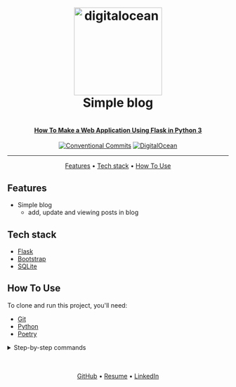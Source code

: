 <h1 align="center">

  <a href="https://www.digitalocean.com/community/tutorials/how-to-make-a-web-application-using-flask-in-python-3">
    <img  src="readme/DigitalOcean.png" alt="digitalocean" width="200">
  </a>

  <br>
   Simple blog
  <br>

</h1>

<h4 align="center">
    <br>
    <a href="https://www.digitalocean.com/community/tutorials/how-to-make-a-web-application-using-flask-in-python-3"
      target="_blank">
      How To Make a Web Application Using Flask in Python 3
    </a>
</h4>

<div align="center">

[![Conventional Commits](https://img.shields.io/badge/Conventional%20Commits-1.0.0-%23FE5196?logo=conventionalcommits&logoColor=white)](https://conventionalcommits.org)
[![DigitalOcean](https://img.shields.io/badge/DigitalOcean-tutorual-green)](https://www.digitalocean.com/community/tutorials/how-to-make-a-web-application-using-flask-in-python-3)

</div>
<hr>

<p align="center">
  <a href="#features">Features</a> •
  <a href="#tech-stack">Tech stack</a> •
  <a href="#how-to-use">How To Use</a>
</p>


## Features
* Simple blog 
  - add, update and viewing posts in blog


## Tech stack
- [Flask](https://flask.palletsprojects.com/en/latest/)
- [Bootstrap](https://getbootstrap.com/)
- [SQLite](https://www.sqlite.org/index.html)


## How To Use
To clone and run this project, you'll need:
- [Git](https://git-scm.com)
- [Python](https://www.python.org/downloads/)
- [Poetry](https://python-poetry.org/docs/#installation)


<details>
<summary>Step-by-step commands</summary>

1. Firstly clone repo
   ```bash
   git clone git@github.com:mrKazzila/mini_blog.git
   ```

2. Move to working dir
   ```bash
   cd flask_blog
   ```
3. Settings Poetry
   ```bash
   poetry config virtualenvs.in-project true
   ```

4. Activate venv
   ```bash
   poetry shell
   ```

5. Install packages
   ```bash
   poetry install --no-dev
   ```

6. Add the FLASK_APP environment variable:
    ```bash
   export FLASK_APP=app
   ```

7. Add the FLASK_DEBUG environment variable for development mode:
    ```bash
   export FLASK_DEBUG=true
   ```

8. Init database:
    ```bash
   python main.py -idb
   ```

9. Run the Flask application:
    ```bash
   python main.py
   ```

10. Open url [http://127.0.0.1:5000/](http://127.0.0.1:5000/)

</details>


<br>
<br>
<p align="center">
  <a href="https://github.com/mrKazzila">GitHub</a> •
  <a href="https://mrkazzila.github.io/resume/">Resume</a> •
  <a href="https://www.linkedin.com/in/i-kazakov/">LinkedIn</a>
</p>
